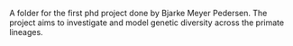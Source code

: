 A folder for the first phd project done by Bjarke Meyer Pedersen.
The project aims to investigate and model genetic diversity across the primate lineages.